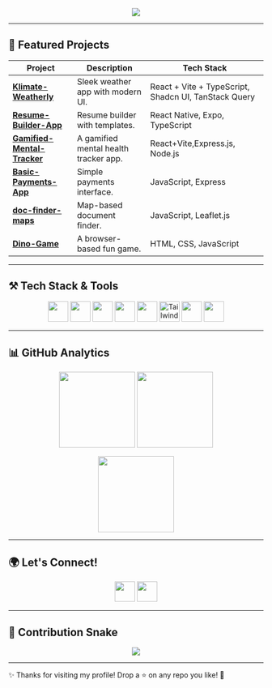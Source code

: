 <!-- Typing SVG -->
<p align="center">
  <img src="https://readme-typing-svg.herokuapp.com?size=24&center=true&vCenter=true&width=600&lines=Hi+I'm+Mayank+Agrawal!;Web+Developer+%7C+JavaScript+%7C+TypeScript;Building+cool+projects+with+React+%26+Vite;Always+learning+new+techs+🚀" />
</p>

---

## 🌟 Featured Projects

| Project | Description | Tech Stack |
|--------|-------------|------------|
| [**Klimate-Weatherly**](https://github.com/hazelmayank/klimate-weatherly) | Sleek weather app with modern UI. | React + Vite + TypeScript, Shadcn UI, TanStack Query |
| [**Resume-Builder-App**](https://github.com/hazelmayank/Resume-Builder-App) | Resume builder with templates. | React Native, Expo, TypeScript |
| [**Gamified-Mental-Tracker**](https://github.com/hazelmayank/gamified-mental-tracker) | A gamified mental health tracker app. | React+Vite,Express.js, Node.js |
| [**Basic-Payments-App**](https://github.com/hazelmayank/basic-payments-app) | Simple payments interface. | JavaScript, Express |
| [**doc-finder-maps**](https://github.com/hazelmayank/doc-finder-maps) | Map-based document finder. | JavaScript, Leaflet.js |
| [**Dino-Game**](https://github.com/hazelmayank/Dino-Game) | A browser-based fun game. | HTML, CSS, JavaScript |


---

## ⚒️ Tech Stack & Tools

<p align="center">
  <!-- Core -->
  <img src="https://cdn.jsdelivr.net/gh/devicons/devicon/icons/javascript/javascript-original.svg" width="40" height="40"/>
  <img src="https://cdn.jsdelivr.net/gh/devicons/devicon/icons/typescript/typescript-original.svg" width="40" height="40"/>
  <img src="https://cdn.jsdelivr.net/gh/devicons/devicon/icons/react/react-original.svg" width="40" height="40"/>
  <img src="https://cdn.jsdelivr.net/gh/devicons/devicon/icons/vitejs/vitejs-original.svg" width="40" height="40"/>
  <!-- Styling -->
  <img src="https://cdn.jsdelivr.net/gh/devicons/devicon/icons/css3/css3-original.svg" width="40" height="40"/>
  <img src="https://skillicons.dev/icons?i=tailwind" width="40" height="40" alt="Tailwind"/>
  <!-- Tools -->
  <img src="https://cdn.jsdelivr.net/gh/devicons/devicon/icons/git/git-original.svg" width="40" height="40"/>
  <img src="https://cdn.jsdelivr.net/gh/devicons/devicon/icons/github/github-original.svg" width="40" height="40"/>
</p>

---

## 📊 GitHub Analytics

<p align="center">
  <img src="https://github-readme-stats.vercel.app/api?username=hazelmayank&show_icons=true&theme=radical" height="150" />
  <img src="https://github-readme-streak-stats.herokuapp.com/?user=hazelmayank&theme=radical" height="150" />
</p>

<p align="center">
  <img src="https://github-readme-stats.vercel.app/api/top-langs/?username=hazelmayank&layout=compact&theme=radical" height="150" />
</p>

---

## 🌍 Let's Connect!

<p align="center">
  <a href="https://github.com/hazelmayank"><img src="https://skillicons.dev/icons?i=github" height="40"/></a>
  <a href="https://surl.lt/scyvnx"><img src="https://skillicons.dev/icons?i=linkedin" height="40"/></a>
  
</p>

---

## 🐍 Contribution Snake

<p align="center">
  <img src="https://github.com/hazelmayank/hazelmayank/blob/output/github-contribution-grid-snake.svg" />
</p>

---
✨ Thanks for visiting my profile! Drop a ⭐ on any repo you like! 🚀
